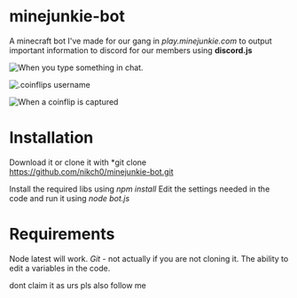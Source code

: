 # minejunkie-bot

A minecraft bot I've made for our gang in *play.minejunkie.com* to output important information to discord for our members using **discord.js**

![When you type something in chat.](https://i.imgur.com/rRJl7f7.png)

![.coinflips username](https://i.imgur.com/esSvPwm.png)

![When a coinflip is captured](https://i.imgur.com/7OpG94s.png)


# Installation

Download it or clone it with *git clone https://github.com/nikch0/minejunkie-bot.git

Install the required libs using *npm install*
Edit the settings needed in the code and run it using *node bot.js*

# Requirements
Node latest will work.
*Git* - not actually if you are not cloning it.
The ability to edit a variables in the code.

dont claim it as urs pls also follow me
